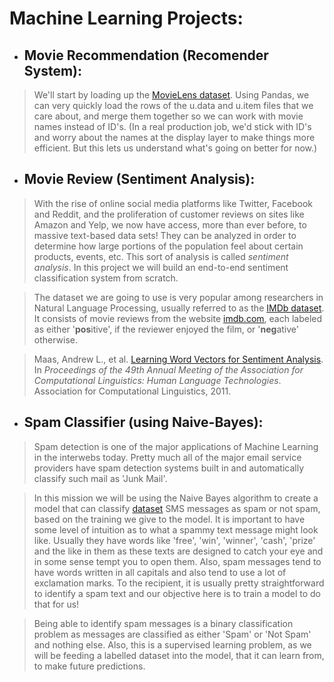 # Machine Learning Projects:


* ## Movie Recommendation (Recomender System):

> We'll start by loading up the [MovieLens dataset](https://movielens.org).
Using Pandas, we can very quickly load the rows of the u.data and u.item files that we care about, 
and merge them together so we can work with movie names instead of ID's. (In a real production job, 
we'd stick with ID's and worry about the names at the display layer to make things more efficient. 
But this lets us understand what's going on better for now.)

* ## Movie Review (Sentiment Analysis):

>With the rise of online social media platforms like Twitter, Facebook and Reddit, and the proliferation of customer reviews on sites like Amazon and Yelp, we now have access, more than ever before, to massive text-based data sets! They can be analyzed in order to determine how large portions of the population feel about certain products, events, etc. This sort of analysis is called _sentiment analysis_. In this project we will build an end-to-end sentiment classification system from scratch.

>The dataset we are going to use is very popular among researchers in Natural Language Processing, usually referred to as the [IMDb dataset](http://ai.stanford.edu/~amaas/data/sentiment/). It consists of movie reviews from the website [imdb.com](http://www.imdb.com/), each labeled as either '**pos**itive', if the reviewer enjoyed the film, or '**neg**ative' otherwise.

>Maas, Andrew L., et al. [Learning Word Vectors for Sentiment Analysis](http://ai.stanford.edu/~amaas/data/sentiment/). In _Proceedings of the 49th Annual Meeting of the Association for Computational Linguistics: Human Language Technologies_. Association for Computational Linguistics, 2011.


* ## Spam Classifier (using Naive-Bayes):

>Spam detection is one of the major applications of Machine Learning in the interwebs today. Pretty much all of the major email service providers have spam detection systems built in and automatically classify such mail as 'Junk Mail'. 

>In this mission we will be using the Naive Bayes algorithm to create a model that can classify [dataset](https://archive.ics.uci.edu/ml/datasets/SMS+Spam+Collection) SMS messages as spam or not spam, based on the training we give to the model. It is important to have some level of intuition as to what a spammy text message might look like. Usually they have words like 'free', 'win', 'winner', 'cash', 'prize' and the like in them as these texts are designed to catch your eye and in some sense tempt you to open them. Also, spam messages tend to have words written in all capitals and also tend to use a lot of exclamation marks. To the recipient, it is usually pretty straightforward to identify a spam text and our objective here is to train a model to do that for us!

>Being able to identify spam messages is a binary classification problem as messages are classified as either 'Spam' or 'Not Spam' and nothing else. Also, this is a supervised learning problem, as we will be feeding a labelled dataset into the model, that it can learn from, to make future predictions. 
